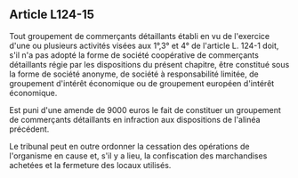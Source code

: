 Article L124-15
----
Tout groupement de commerçants détaillants établi en vu de l'exercice d'une ou
plusieurs activités visées aux 1°,3° et 4° de l'article L. 124-1 doit, s'il n'a
pas adopté la forme de société coopérative de commerçants détaillants régie par
les dispositions du présent chapitre, être constitué sous la forme de société
anonyme, de société à responsabilité limitée, de groupement d'intérêt économique
ou de groupement européen d'intérêt économique.

Est puni d'une amende de 9000 euros le fait de constituer un groupement de
commerçants détaillants en infraction aux dispositions de l'alinéa précédent.

Le tribunal peut en outre ordonner la cessation des opérations de l'organisme en
cause et, s'il y a lieu, la confiscation des marchandises achetées et la
fermeture des locaux utilisés.
